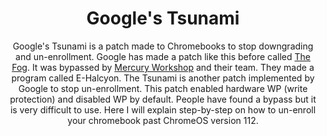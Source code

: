 <div align="center">
  <h1>
Google's Tsunami
  </h1>
<p>
  Google's Tsunami is a patch made to Chromebooks to stop downgrading
  and un-enrollment. Google has made a patch like this before called
  <a href="https://fog.gay">The Fog</a>. It was bypassed by <a href="https://mercurywork.shop">Mercury Workshop</a> and their team. They
  made a program called E-Halcyon. The Tsunami is another patch implemented 
  by Google to stop un-enrollment. This patch enabled hardware WP (write protection)
  and disabled WP by default. People have found a bypass but it is
  very difficult to use. Here I will explain step-by-step on how
  to un-enroll your chromebook past ChromeOS version 112.
</p>
